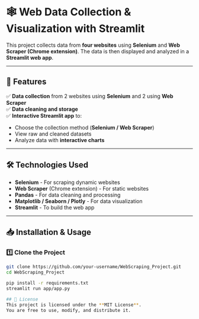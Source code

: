 # 🕸️ Web Data Collection & Visualization with Streamlit  

This project collects data from **four websites** using **Selenium** and **Web Scraper (Chrome extension)**. The data is then displayed and analyzed in a **Streamlit web app**.  

---

## 🚀 Features  
✅ **Data collection** from 2 websites using **Selenium** and 2 using **Web Scraper**  
✅ **Data cleaning and storage**  
✅ **Interactive Streamlit app** to:  
   - Choose the collection method (**Selenium / Web Scraper**)  
   - View raw and cleaned datasets  
   - Analyze data with **interactive charts**  

---

## 🛠️ Technologies Used  
- **Selenium** - For scraping dynamic websites  
- **Web Scraper** (Chrome extension) - For static websites  
- **Pandas** - For data cleaning and processing  
- **Matplotlib / Seaborn / Plotly** - For data visualization  
- **Streamlit** - To build the web app  

---
## 📥 Installation & Usage  

### 1️⃣ Clone the Project  
```bash
git clone https://github.com/your-username/WebScraping_Project.git
cd WebScraping_Project

pip install -r requirements.txt
streamlit run app/app.py

## 📜 License  
This project is licensed under the **MIT License**.  
You are free to use, modify, and distribute it. 
